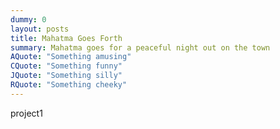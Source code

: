 ```yaml
---
dummy: 0
layout: posts
title: Mahatma Goes Forth
summary: Mahatma goes for a peaceful night out on the town
AQuote: "Something amusing"
CQuote: "Something funny"
JQuote: "Something silly"
RQuote: "Something cheeky"
---
```

project1